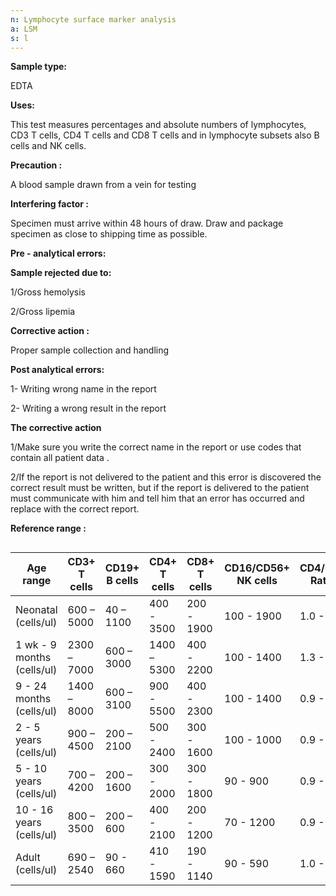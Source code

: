```yaml
---
n: Lymphocyte surface marker analysis
a: LSM
s: l
---
```


 
__Sample type:__

EDTA 

__Uses:__

This test measures percentages and absolute numbers of lymphocytes, CD3 T cells, CD4 T cells and CD8 T cells and in lymphocyte subsets also B cells and NK cells.

__Precaution :__

A blood sample drawn from a vein for testing

__Interfering factor :__

Specimen must arrive within 48 hours of draw. Draw and package specimen as close to shipping time as possible.

__Pre - analytical errors:__

__Sample rejected due to:__

1/Gross hemolysis	

2/Gross lipemia

__Corrective action :__

Proper sample collection and handling 

__Post analytical errors:__

1-	Writing wrong name in the report

2-	Writing a wrong result in the report

__The corrective action__

1/Make sure you write the correct name in the report or use codes that  contain all patient data . 

2/If the report is not delivered to the patient and this error is discovered the correct result must be written, but if the report is delivered to the patient must communicate with him and tell him that an error has occurred and replace with the correct report.

__Reference range :__

<div style="overflow-x:auto;">
<table>
  <thead>
    <tr>
      <th>Age   range</th>
      <th>CD3+   T cells</th>
      <th>CD19+   B cells</th>
      <th>CD4+   T cells</th>
      <th>CD8+   T cells</th>
      <th>CD16/CD56+   NK cells</th>
      <th>CD4/CD8   Ratio</th>
    </tr>
  </thead>
  <tbody>
    <tr>
      <td>Neonatal   (cells/ul)</td>
      <td>600   – 5000</td>
      <td>40   – 1100</td>
      <td>400   - 3500</td>
      <td>200   - 1900</td>
      <td>100   - 1900</td>
      <td>1.0   - 2.6</td>
    </tr>
    <tr>
      <td>1   wk - 9 months (cells/ul)</td>
      <td>2300   – 7000</td>
      <td>600   – 3000</td>
      <td>1400   – 5300</td>
      <td>400   - 2200</td>
      <td>100   - 1400</td>
      <td>1.3   - 6.3</td>
    </tr>
    <tr>
      <td>9   - 24 months (cells/ul)</td>
      <td>1400   – 8000</td>
      <td>600   – 3100</td>
      <td>900   - 5500</td>
      <td>400   - 2300</td>
      <td>100   - 1400</td>
      <td>0.9   - 3.9</td>
    </tr>
    <tr>
      <td>2   - 5 years (cells/ul)</td>
      <td>900   – 4500</td>
      <td>200   – 2100</td>
      <td>500   - 2400</td>
      <td>300   - 1600</td>
      <td>100   - 1000</td>
      <td>0.9   - 2.9</td>
    </tr>
    <tr>
      <td>5   - 10 years (cells/ul)</td>
      <td>700   – 4200</td>
      <td>200   – 1600</td>
      <td>300   - 2000</td>
      <td>300   - 1800</td>
      <td>90   - 900</td>
      <td>0.9   - 2.6</td>
    </tr>
    <tr>
      <td>10   - 16 years (cells/ul)</td>
      <td>800   – 3500</td>
      <td>200   – 600</td>
      <td>400   - 2100</td>
      <td>200   - 1200</td>
      <td>70   - 1200</td>
      <td>0.9   - 3.4</td>
    </tr>
    <tr>
      <td>Adult          (cells/ul)</td>
      <td>690   – 2540</td>
      <td>90   - 660</td>
      <td>410   - 1590</td>
      <td>190   - 1140</td>
      <td>90   - 590</td>
      <td>1.0   - 3.6</td>
    </tr>
  </tbody>
</table>
</div>